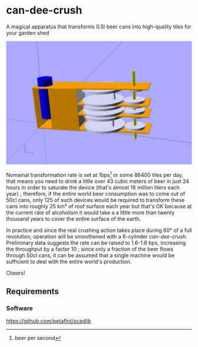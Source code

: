 # can-dee-crush

A magical apparatus that transforms 0.5l beer cans into high-quality
tiles for your garden shed

![can-dee-crush](can-dee-crush.png)

Nomainal transformation rate is set at 1bps[^bps] or some 86400 tiles per day, that
means you need to drink a little over 43 cubic meters of beer in just 24 hours
in order to saturate the device (that's almost 16 million liters each year) ;
therefore, if the entire world beer consumption was to come out of 50cl cans,
only 125 of such devices would be required to transform these cans into roughly
25 km² of roof surface each year but that's OK because at the current rate of
alcoholism it would take a a little more than twenty thousand years to cover
the entire surface of the earth.

In practice and since the real crushing action takes place during 60° of a full
revolution, operation will be smoothened with a 6-cylinder *can-dee-crush*.
Preliminary data suggests the rate can be raised to 1.6-1.8 bps, increasing the
throughput by a factor 10 ; since only a fraction of the beer flows through
50cl cans, it can be assumed that a single machine would be sufficient to deal
with the entire world's production.


Cheers!

[^bps]: beer per second

## Requirements

### Software

https://github.com/petaflot/scadlib
